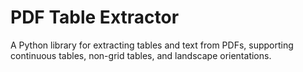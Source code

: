 # PDF Table Extractor

A Python library for extracting tables and text from PDFs, supporting continuous tables, non-grid tables, and landscape orientations.

    
